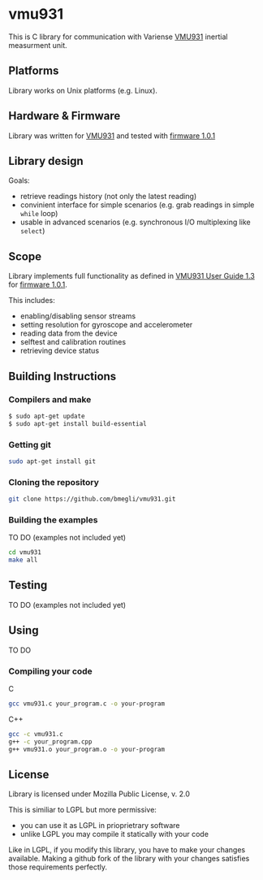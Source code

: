 # vmu931

This is C library for communication with Variense [VMU931](https://variense.com/product/vmu931/) inertial measurment unit.

## Platforms 

Library works on Unix platforms (e.g. Linux).

## Hardware & Firmware

Library was written for [VMU931](https://variense.com/product/vmu931/) and tested with [firmware 1.0.1](https://variense.com/downloads/)

## Library design

Goals:
- retrieve readings history (not only the latest reading)
- convinient interface for simple scenarios (e.g. grab readings in simple `while` loop)
- usable in advanced scenarios (e.g. synchronous I/O multiplexing like `select`)

## Scope

Library implements full functionality as defined in [VMU931 User Guide 1.3](http://variense.com/Docs/VMU931/VMU931_UserGuide.pdf) for [firmware 1.0.1](https://variense.com/downloads/).

This includes:
- enabling/disabling sensor streams
- setting resolution for gyroscope and accelerometer
- reading data from the device
- selftest and calibration routines
- retrieving device status

## Building Instructions

### Compilers and make

``` bash
$ sudo apt-get update
$ sudo apt-get install build-essential 
```

### Getting git

``` bash
sudo apt-get install git
```

### Cloning the repository

``` bash
git clone https://github.com/bmegli/vmu931.git
```

### Building the examples

TO DO (examples not included yet)

``` bash
cd vmu931
make all
```

## Testing

TO DO (examples not included yet)

## Using

TO DO 

### Compiling your code

C
``` bash
gcc vmu931.c your_program.c -o your-program
```

C++
``` bash
gcc -c vmu931.c
g++ -c your_program.cpp
g++ vmu931.o your_program.o -o your-program
```

## License

Library is licensed under Mozilla Public License, v. 2.0

This is similiar to LGPL but more permissive:

- you can use it as LGPL in prioprietrary software
- unlike LGPL you may compile it statically with your code

Like in LGPL, if you modify this library, you have to make your changes available. Making a github fork of the library with your changes satisfies those requirements perfectly.
